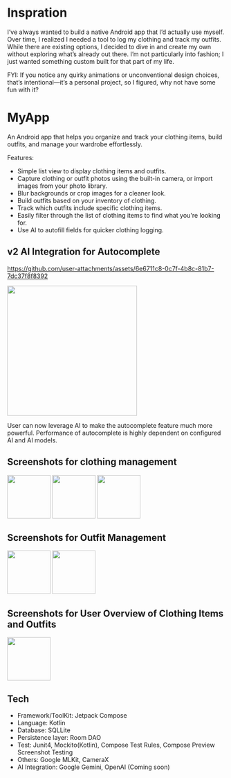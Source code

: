 # Inspration
I’ve always wanted to build a native Android app that I’d actually use myself. 
Over time, I realized I needed a tool to log my clothing and track my outfits. 
While there are existing options, I decided to dive in and create my own without exploring what’s already out there. 
I’m not particularly into fashion; I just wanted something custom built for that part of my life. 

FYI: If you notice any quirky animations or unconventional design choices, that’s intentional—it’s a personal project, so I figured, why not have some fun with it?

# MyApp
An Android app that helps you organize and track your clothing items, build outfits, and manage your wardrobe effortlessly.

Features:
- Simple list view to display clothing items and outfits.
- Capture clothing or outfit photos using the built-in camera, or import images from your photo library.
- Blur backgrounds or crop images for a cleaner look.
- Build outfits based on your inventory of clothing.
- Track which outfits include specific clothing items.
- Easily filter through the list of clothing items to find what you're looking for.
- Use AI to autofill fields for quicker clothing logging.

## v2 AI Integration for Autocomplete
https://github.com/user-attachments/assets/6e6711c8-0c7f-4b8c-81b7-7dc37f8f8392

<img src="https://github.com/user-attachments/assets/5179f7e3-0cfd-483b-a62d-6ce23d854506" width="300">

User can now leverage AI to make the autocomplete feature much more powerful. 
Performance of autocomplete is highly dependent on configured AI and AI models. 


## Screenshots for clothing management
<p align="left">
  <img src="https://github.com/user-attachments/assets/8ed8140c-beca-4704-acf0-fa7124db1566" width="100" />
  <img src="https://github.com/user-attachments/assets/785257c1-6729-423c-a98b-b9705865ccdc" width="100" />
  <img src="https://github.com/user-attachments/assets/ad212343-8a90-4d97-bf62-d44222023793" width="100" />
</p>

## Screenshots for Outfit Management
<p align="left">
  <img src="https://github.com/user-attachments/assets/25d0989a-0879-47ca-8b66-4159d773d7d4" width="100" />
  <img src="https://github.com/user-attachments/assets/c6618d22-1817-426c-86fe-0dbd5619b037" width="100" />
</p>

## Screenshots for User Overview of Clothing Items and Outfits
<p align="left">
  <img src="https://github.com/user-attachments/assets/8fb195b1-970e-4b15-a71b-85d998ae5ff2" width="100" />
</p>


## Tech
- Framework/ToolKit: Jetpack Compose
- Language: Kotlin
- Database: SQLLite
- Persistence layer: Room DAO
- Test: Junit4, Mockito(Kotlin), Compose Test Rules, Compose Preview Screenshot Testing 
- Others: Google MLKit, CameraX
- AI Integration: Google Gemini, OpenAI (Coming soon)
